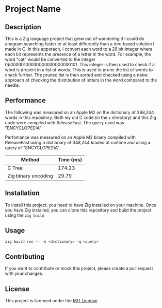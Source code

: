 # Project Name

## Description

This is a Zig language project that grew out of wondering if I could do anagram searching faster or at least differently than a tree based solution I made in C. In this apporach, I convert each word to a 26 bit integer where each bit represents the presence of a letter in the word. For example, the word "cat" would be converted to the integer 0b00000100000000000000000101. This integer is then used to check if a word is present in a list of words. This is used to prune the list of words to check further. The pruned list is then sorted and checked using a naive approach of checking the distribution of letters in the word compared to the needle.

## Performance

The following was measured on an Apple M2 on the dictionary of 348,244 words in this repository. Both my old C code (in the `c` directory) and this Zig code were compiled with ReleaseFast. The query used was "ENCYCLOPEDIA":

Perfomance was measured on an Apple M2 binary compiled with ReleaseFast using a dictionary of 348,244 loaded at runtime and using a query of "ENCYCLOPEDIA":

| Method              | Time (ms) |
| ------------------- | --------- |
| C Tree              | 174.23    |
| Zig binary encoding | 29.79     |

## Installation

To install this project, you need to have Zig installed on your machine. Once you have Zig installed, you can clone this repository and build the project using the `zig build`

## Usage

`zig build run -- -d <dictionary> -q <query>`

## Contributing

If you want to contribute or mock this project, please create a pull request with your changes.

## License

This project is licensed under the [MIT License](LICENSE).
